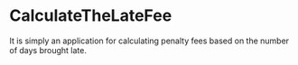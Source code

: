 # CalculateTheLateFee
It is simply an application for calculating penalty fees based on the number of days brought late.
